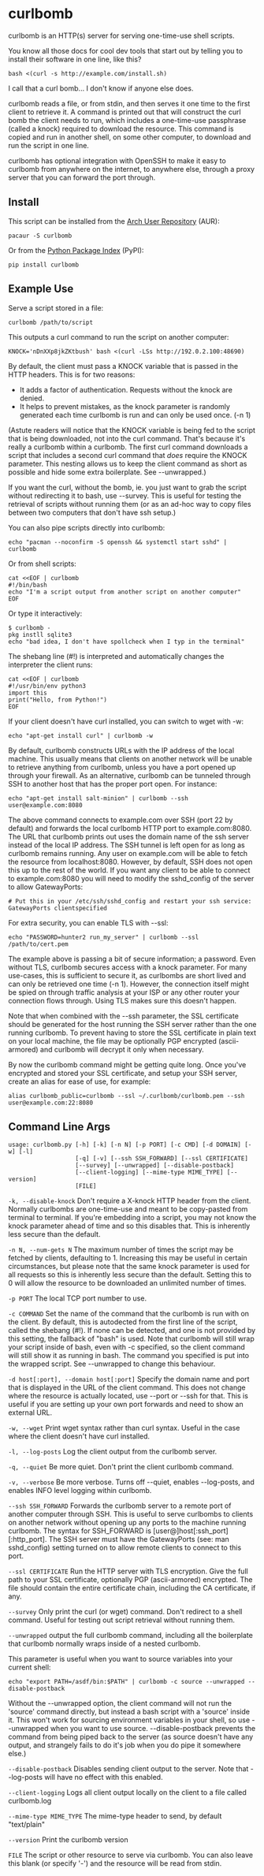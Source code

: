 # curlbomb 

curlbomb is an HTTP(s) server for serving one-time-use shell scripts.

You know all those docs for cool dev tools that start out by telling
you to install their software in one line, like this?

    bash <(curl -s http://example.com/install.sh)

I call that a curl bomb... I don't know if anyone else does.

curlbomb reads a file, or from stdin, and then serves it one time to
the first client to retrieve it. A command is printed out that will
construct the curl bomb the client needs to run, which includes a
one-time-use passphrase (called a knock) required to download the
resource. This command is copied and run in another shell, on some
other computer, to download and run the script in one line.

curlbomb has optional integration with OpenSSH to make it easy to
curlbomb from anywhere on the internet, to anywhere else, through a
proxy server that you can forward the port through.

## Install

This script can be installed from the [Arch User Repository](https://aur.archlinux.org/packages/curlbomb/) (AUR):

    pacaur -S curlbomb
	
Or from the [Python Package Index](https://pypi.python.org/pypi/curlbomb) (PyPI):

    pip install curlbomb

## Example Use

Serve a script stored in a file:

    curlbomb /path/to/script
	
This outputs a curl command to run the script on another computer:

    KNOCK='nDnXXp8jkZKtbush' bash <(curl -LSs http://192.0.2.100:48690)

By default, the client must pass a KNOCK variable that is passed in
the HTTP headers. This is for two reasons:

 * It adds a factor of authentication. Requests without the knock are
   denied.
 * It helps to prevent mistakes, as the knock parameter is randomly
   generated each time curlbomb is run and can only be used once. (-n 1)

(Astute readers will notice that the KNOCK variable is being fed to
the script that is being downloaded, not into the curl command. That's
because it's really a curlbomb within a curlbomb. The first curl
command downloads a script that includes a second curl command that
*does* require the KNOCK parameter. This nesting allows us to keep the
client command as short as possible and hide some extra
boilerplate. See --unwrapped.)

If you want the curl, without the bomb, ie. you just want to grab the
script without redirecting it to bash, use --survey. This is useful
for testing the retrieval of scripts without running them (or as an
ad-hoc way to copy files between two computers that don't have ssh
setup.)

You can also pipe scripts directly into curlbomb:

    echo "pacman --noconfirm -S openssh && systemctl start sshd" | curlbomb
	
Or from shell scripts:

    cat <<EOF | curlbomb
    #!/bin/bash
    echo "I'm a script output from another script on another computer"
	EOF

Or type it interactively:

    $ curlbomb -
	pkg instll sqlite3
	echo "bad idea, I don't have spollcheck when I typ in the terminal"

The shebang line (#!) is interpreted and automatically changes the
interpreter the client runs:

    cat <<EOF | curlbomb
	#!/usr/bin/env python3
	import this
	print("Hello, from Python!")
	EOF

If your client doesn't have curl installed, you can switch to wget
with -w:

    echo "apt-get install curl" | curlbomb -w

By default, curlbomb constructs URLs with the IP address of the local
machine. This usually means that clients on another network will be
unable to retrieve anything from curlbomb, unless you have a port
opened up through your firewall. As an alternative, curlbomb can be
tunneled through SSH to another host that has the proper port
open. For instance:

    echo "apt-get install salt-minion" | curlbomb --ssh user@example.com:8080
	
The above command connects to example.com over SSH (port 22 by
default) and forwards the local curlbomb HTTP port to
example.com:8080. The URL that curlbomb prints out uses the domain
name of the ssh server instead of the local IP address. The SSH tunnel
is left open for as long as curlbomb remains running. Any user on
example.com will be able to fetch the resource from
localhost:8080. However, by default, SSH does not open this up to the
rest of the world. If you want any client to be able to connect to
example.com:8080 you will need to modify the sshd_config of the server
to allow GatewayPorts:

	# Put this in your /etc/ssh/sshd_config and restart your ssh service:
    GatewayPorts clientspecified

For extra security, you can enable TLS with --ssl:

    echo "PASSWORD=hunter2 run_my_server" | curlbomb --ssl /path/to/cert.pem

The example above is passing a bit of secure information; a
password. Even without TLS, curlbomb secures access with a knock
parameter. For many use-cases, this is sufficient to secure it, as
curlbombs are short lived and can only be retrieved one time (-n
1). However, the connection itself might be spied on through traffic
analysis at your ISP or any other router your connection flows
through. Using TLS makes sure this doesn't happen. 

Note that when combined with the --ssh parameter, the SSL certificate
should be generated for the host running the SSH server rather than
the one running curlbomb. To prevent having to store the SSL
certificate in plain text on your local machine, the file may be
optionally PGP encrypted (ascii-armored) and curlbomb will decrypt it
only when necessary.

By now the curlbomb command might be getting quite long. Once you've
encrypted and stored your SSL certificate, and setup your SSH server,
create an alias for ease of use, for example:

    alias curlbomb_public=curlbomb --ssl ~/.curlbomb/curlbomb.pem --ssh user@example.com:22:8080

## Command Line Args

    usage: curlbomb.py [-h] [-k] [-n N] [-p PORT] [-c CMD] [-d DOMAIN] [-w] [-l]
                       [-q] [-v] [--ssh SSH_FORWARD] [--ssl CERTIFICATE]
                       [--survey] [--unwrapped] [--disable-postback]
                       [--client-logging] [--mime-type MIME_TYPE] [--version]
                       [FILE]
    
`-k, --disable-knock` Don't require a X-knock HTTP header from the
client. Normally curlbombs are one-time-use and meant to be
copy-pasted from terminal to terminal. If you're embedding into a
script, you may not know the knock parameter ahead of time and so this
disables that. This is inherently less secure than the default.

`-n N, --num-gets N` The maximum number of times the script may be
fetched by clients, defaulting to 1. Increasing this may be useful in
certain circumstances, but please note that the same knock parameter
is used for all requests so this is inherently less secure than the
default. Setting this to 0 will allow the resource to be downloaded an
unlimited number of times.

`-p PORT` The local TCP port number to use.

`-c COMMAND` Set the name of the command that the curlbomb is run with
on the client. By default, this is autodected from the first line of
the script, called the shebang (#!). If none can be detected, and one
is not provided by this setting, the fallback of "bash" is used. Note
that curlbomb will still wrap your script inside of bash, even with -c
specified, so the client command will still show it as running in
bash. The command you specified is put into the wrapped script. See
--unwrapped to change this behaviour.

`-d host[:port], --domain host[:port]` Specify the domain name and
port that is displayed in the URL of the client command. This does not
change where the resource is actually located, use --port or --ssh for
that. This is useful if you are setting up your own port forwards and
need to show an external URL.

`-w, --wget` Print wget syntax rather than curl syntax. Useful in the
case where the client doesn't have curl installed.

`-l, --log-posts` Log the client output from the curlbomb server. 

`-q, --quiet` Be more quiet. Don't print the client curlbomb command.

`-v, --verbose` Be more verbose. Turns off --quiet, enables
--log-posts, and enables INFO level logging within curlbomb.

`--ssh SSH_FORWARD` Forwards the curlbomb server to a remote port of
another computer through SSH. This is useful to serve curlbombs to
clients on another network without opening up any ports to the machine
running curlbomb. The syntax for SSH_FORWARD is
[user@]host[:ssh_port][:http_port]. The SSH server must have the
GatewayPorts (see: man sshd_config) setting turned on to allow remote
clients to connect to this port.

`--ssl CERTIFICATE` Run the HTTP server with TLS encryption. Give the
full path to your SSL certificate, optionally PGP (ascii-armored)
encrypted. The file should contain the entire certificate chain,
including the CA certificate, if any.

`--survey` Only print the curl (or wget) command. Don't redirect to a
shell command. Useful for testing out script retrieval without running
them.

`--unwrapped` output the full curlbomb command, including all the
boilerplate that curlbomb normally wraps inside of a nested curlbomb.

This parameter is useful when you want to source variables into your
current shell:

    echo "export PATH=/asdf/bin:$PATH" | curlbomb -c source --unwrapped --disable-postback

Without the --unwrapped option, the client command will not run the
'source' command directly, but instead a bash script with a 'source'
inside it. This won't work for sourcing environment variables in your
shell, so use --unwrapped when you want to use
source. --disable-postback prevents the command from being piped back
to the server (as source doesn't have any output, and strangely fails
to do it's job when you do pipe it somewhere else.)

`--disable-postback` Disables sending client output to the
server. Note that --log-posts will have no effect with this enabled.

`--client-logging` Logs all client output locally on the client to a
file called curlbomb.log

`--mime-type MIME_TYPE` The mime-type header to send, by default
"text/plain"

`--version` Print the curlbomb version

`FILE` The script or other resource to serve via curlbomb. You can
also leave this blank (or specify '-') and the resource will be read
from stdin.
